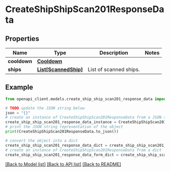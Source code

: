 # CreateShipShipScan201ResponseData


## Properties

Name | Type | Description | Notes
------------ | ------------- | ------------- | -------------
**cooldown** | [**Cooldown**](Cooldown.md) |  | 
**ships** | [**List[ScannedShip]**](ScannedShip.md) | List of scanned ships. | 

## Example

```python
from openapi_client.models.create_ship_ship_scan201_response_data import CreateShipShipScan201ResponseData

# TODO update the JSON string below
json = "{}"
# create an instance of CreateShipShipScan201ResponseData from a JSON string
create_ship_ship_scan201_response_data_instance = CreateShipShipScan201ResponseData.from_json(json)
# print the JSON string representation of the object
print(CreateShipShipScan201ResponseData.to_json())

# convert the object into a dict
create_ship_ship_scan201_response_data_dict = create_ship_ship_scan201_response_data_instance.to_dict()
# create an instance of CreateShipShipScan201ResponseData from a dict
create_ship_ship_scan201_response_data_form_dict = create_ship_ship_scan201_response_data.from_dict(create_ship_ship_scan201_response_data_dict)
```
[[Back to Model list]](../README.md#documentation-for-models) [[Back to API list]](../README.md#documentation-for-api-endpoints) [[Back to README]](../README.md)


